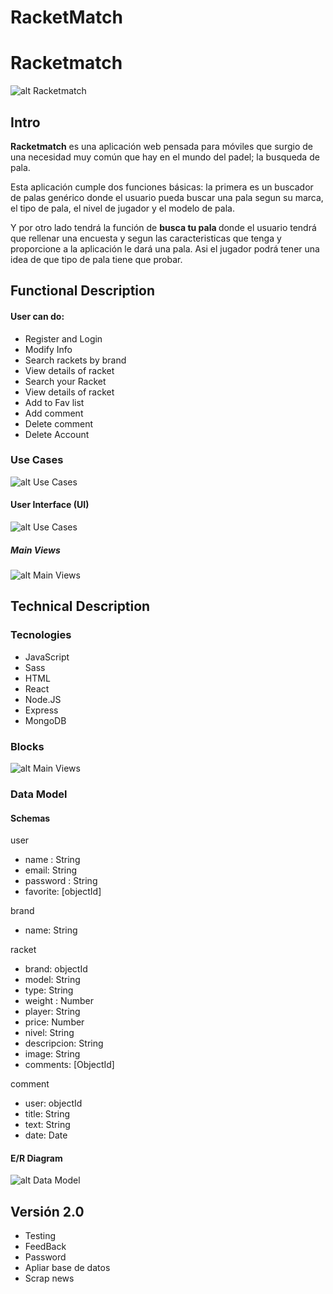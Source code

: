 # RacketMatch
# Racketmatch

![alt Racketmatch](https://media.giphy.com/media/eK1iaa5TJxWQeQJ5Wi/giphy.gif)

## Intro

<b>Racketmatch</b> es una aplicación web pensada para móviles que surgio de una necesidad muy común que hay en el mundo del padel; la busqueda de pala.

 Esta aplicación cumple dos funciones básicas: la primera es un buscador de palas genérico donde el usuario pueda buscar una pala segun su marca, el tipo de pala, el nivel de jugador y el modelo de pala. 
 
 Y por otro lado tendrá la función de <b> busca tu pala </b>donde el usuario tendrá que rellenar una encuesta y segun las caracteristicas que tenga y proporcione a la aplicación le dará una pala. Asi el jugador podrá tener una idea de que tipo de pala tiene que probar.


## Functional Description

#### User can do:

- Register and Login
- Modify Info
- Search rackets by brand
- View details of racket
- Search your Racket
- View details of racket
- Add to Fav list
- Add comment
- Delete comment
- Delete Account

### Use Cases

![alt Use Cases](./images/use-cases.drawio.png)

#### User Interface (UI)

![alt Use Cases](./images/flowchart.drawio.png)

##### Main Views

![alt Main Views](./images/Views.png)

## Technical Description

### Tecnologies

- JavaScript
- Sass
- HTML
- React
- Node.JS
- Express
- MongoDB

### Blocks
![alt Main Views](./images/Blocks.png)

### Data Model

#### Schemas

user 
- name : String
- email: String
- password : String
- favorite: [objectId]

brand
- name: String

racket
- brand: objectId
- model: String
- type: String
- weight : Number
- player: String
- price: Number
- nivel: String
- descripcion: String
- image: String
- comments: [ObjectId]

comment
- user: objectId
- title: String
- text: String
- date: Date


#### E/R Diagram

![alt Data Model](./images/data-model.png)

## Versión 2.0
- Testing
- FeedBack
- Password 
- Apliar base de datos
- Scrap news 
